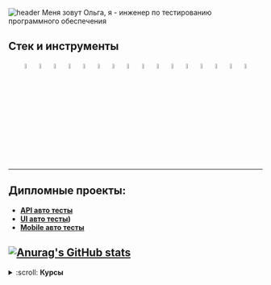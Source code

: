 ![header](https://capsule-render.vercel.app/api?type=waving&color=gradient&customColorList=2&height=160&section=header&text=Hi%20there!&fontAlignY=32&fontAlign=20&fontSize=52&animation=twinkling&fontColor=EAF5D2) Меня зовут Ольга, я - инженер по тестированию программного обеспечения 


## Стек и инструменты
<p align="center"
<code><img width="5%" title="Python" src="https://upload.wikimedia.org/wikipedia/commons/thumb/0/0a/Python.svg/1024px-Python.svg.png"></code>
<code><img width="5%" title="Pycharm" src="https://upload.wikimedia.org/wikipedia/commons/thumb/1/1d/PyCharm_Icon.svg/1200px-PyCharm_Icon.svg.png"></code>
<code><img width="5%" title="Pytest" src="https://upload.wikimedia.org/wikipedia/commons/b/ba/Pytest_logo.svg"></code>
<code><img width="5%" title="Selenium" src="https://upload.wikimedia.org/wikipedia/commons/d/d5/Selenium_Logo.png"></code>
<code><img width="5%" title="Selene" src="https://fs.getcourse.ru/fileservice/file/download/a/159627/sc/264/h/e0cabcb69a2df1e6b1086292c020a4a7.png"></code>
<code><img width="5%" title="Requests" src="https://upload.wikimedia.org/wikipedia/commons/a/aa/Requests_Python_Logo.png"></code>
<code><img width="5%" title="Allure Report" src="https://avatars.githubusercontent.com/u/5879127?s=200&v=4"></code>
<code><img width="5%" title="Allure TestOps" src="https://marketplace-cdn.atlassian.com/files/92e2d8c3-2a30-46c0-bf21-2453a4a270d3?fileType=image&mode=full-fit"></code>
<code><img width="5%" title="Jira" src="https://logojinni.com/image/logos/jira-3.svg"></code>
<code><img width="5%" title="GitLab" src="https://dada.cs.washington.edu/images/gitlab-icon-rgb.png"></code>
<code><img width="5%" title="GitHub" src="https://cdn-icons-png.flaticon.com/512/25/25231.png"></code>
<code><img width="5%" title="SQL" src="https://image.shutterstock.com/image-vector/sql-database-icon-logo-design-260nw-684826648.jpg"></code>
<code><img width="5%" title="Selenoid" src="https://diginomica.com/sites/default/files/images/2017-09/docker-container.jpg"></code>
<code><img width="5%" title="Jenkins" src="https://avatars.githubusercontent.com/u/2520748?v=4"></code>
<code><img width="5%" title="Postman" src="https://user-images.githubusercontent.com/2676579/34940598-17cc20f0-f9be-11e7-8c6d-f0190d502d64.png"></code>
<code><img width="5%" title="Swagger" src="https://avatars2.githubusercontent.com/u/7658037?v=3&s=400"></code>
</code>
</p>

---------------

## Дипломные проекты:
* <b>[API авто тесты](https)</b>
* <b>[UI авто тесты](https://github.com/Oljaja/ga_guru_diplom_UI-main))</b>
* <b>[Mobile авто тесты](https)</b>



[![Anurag's GitHub stats](https://github-readme-stats.vercel.app/api?username=Oljaja)](https://github.com/Oljaja)
---------------------------------

<details><summary>:scroll: <b>Курсы</b></summary>
<p> <table style="width=100%" cellspacing="0" cellpadding="5">
    
   <tr >
         <tr >
        <td align="center"><a href="https://qa.guru/python" target="_blank" rel="noopener noreferrer"><img style="width:110px" src="https://fs-thb03.getcourse.ru/fileservice/file/thumbnail/h/b635b6cb9478bb87c77e9c070ee6e122.png/s/x50/a/159627/sc/207"></a></td>
        <td>Курс инженеров по автоматизации тестирования на Python</td>
        <td>2023</td>
  </tr>





